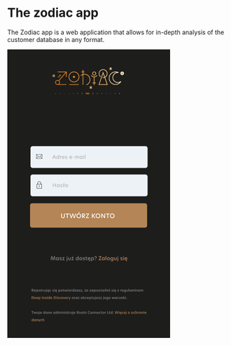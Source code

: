 # The zodiac app

<p>
    The Zodiac app is a web application that allows for in-depth analysis of 
    the customer database in any format.
    
</p>

<img src='Screen.png'>
